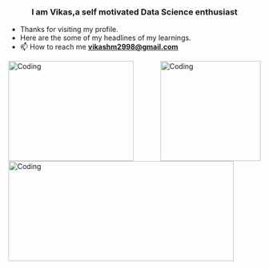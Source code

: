 <h3 align="center">I am Vikas,a self motivated Data Science enthusiast</h3>

- Thanks for visiting my profile.
- Here are the some of my headlines of my learnings.
- 📫 How to reach me **vikashm2998@gmail.com**
<img align="right" alt="Coding" width="200" height="200" src="https://media.giphy.com/media/VTtANKl0beDFQRLDTh/giphy.gif">
<img align="left" alt="Coding" width="250" height="200" src="https://miro.medium.com/max/1400/1*2rhKFE4Pi-m900Rii9fpiQ.jpeg">
<img align="center" alt="Coding" width="450" height="200" src="https://editor.analyticsvidhya.com/uploads/88587machine-learning-concept-chart-keywords-icons-white-background-137897366.jpg">
